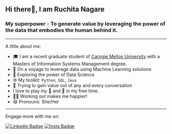 ## Hi there👋, I am Ruchita Nagare


### My superpower - To generate value by leveraging the power of the data that embodies the human behind it.
---

A little about me:

- 🎓 I am a recent graduate student of [Carngie Mellon University](https://www.cmu.edu/) with a Masters of Information Systems Management degree.
- 🌱 On a voyage to leverage data using Machine Learning solutions
- 🔭 Exploring the power of Data Science
- ⚙️ My toolkit: `Python`, `SQL`, `Java`
- 💬 Trying to gain value out of any and every conversation
- I love to play my 🎻 and 💃 in my free time.
- 🏋️‍♀ Working out makes me happier!	
- 😄 Pronouns: She/Her

---
Engage more with me on:

 [![Linkedin Badge](https://img.shields.io/badge/-Ruchita--Nagare-blue?logo=LinkedIn&logoColor=white&link=https://www.linkedin.com/in/ruchita-nagare/)](https://www.linkedin.com/in/ruchita-nagare/)
 [![Insta Badge](https://img.shields.io/badge/-Ruchita_Nagare-red?logo=Instagram&logoColor=white&link=https://www.instagram.com/ruchita_nagare/)](https://www.instagram.com/ruchita_nagare/)




